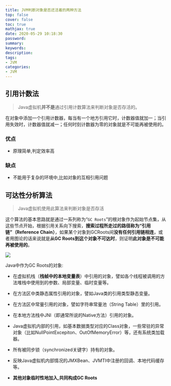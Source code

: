 ```yaml
---
title: JVM判断对象是否还活着的两种方法
top: false
cover: false
toc: true
mathjax: true
date: 2020-05-29 10:18:30
password:
summary:
keywords:
description:
tags:
- JVM
categories:
- JVM
---
```




## 引用计数法

> Java虚拟机**并不是**通过引用计数算法来判断对象是否存活的。

在对象中添加一个引用计数器，每当有一个地方引用它时，计数器值就加一；当引用失效时，计数器值就减一；任何时刻计数器为零的对象就是不可能再被使用的。

### 优点

- 原理简单,判定效率高

### 缺点

- 不能用于复杂的环境中,比如对象的互相引用问题



##  可达性分析算法

> Java虚拟机使用此算法来判断对象是否存活

这个算法的基本思路就是通过一系列称为“`GC Roots`”的根对象作为起始节点集，从这些节点开始，根据引用关系向下搜索，**搜索过程所走过的路径称为“引用链”（Reference Chain）**，如果某个对象到GCRoots间**没有任何引用链相连**，或者用图论的话来说就是**从GC Roots到这个对象不可达时**，则证明**此对象是不可能再被使用的**。

![](http://cdn.mjava.top/blog/20200526224246.jpeg)



Java中作为GC Roots的对象:

- 在虚拟机栈（**栈帧中的本地变量表**）中引用的对象，譬如各个线程被调用的方法堆栈中使用到的参数、局部变量、临时变量等。
- 在方法区中类静态属性引用的对象，譬如Java类的引用类型静态变量。
- 在方法区中常量引用的对象，譬如字符串常量池（String Table）里的引用。
- 在本地方法栈中JNI（即通常所说的Native方法）引用的对象。
- Java虚拟机内部的引用，如基本数据类型对应的Class对象，一些常驻的异常对象（比如NullPointExcepiton、OutOfMemoryError）等，还有系统类加载器。
- 所有被同步锁（synchronized关键字）持有的对象。

- 反映Java虚拟机内部情况的JMXBean、JVMTI中注册的回调、本地代码缓存等。
- **其他对象临时性地加入,共同构成GC Roots**